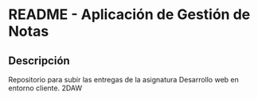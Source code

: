 # README - Aplicación de Gestión de Notas

## Descripción

Repositorio para subir las entregas de la asignatura Desarrollo web en entorno cliente. 2DAW

